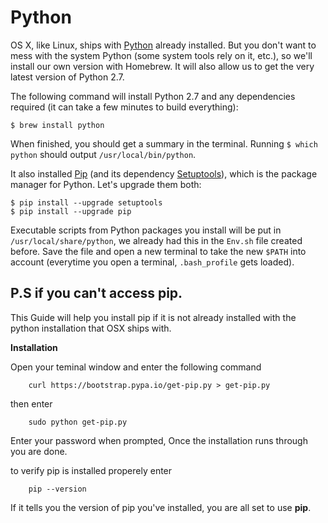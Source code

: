 # Python

OS X, like Linux, ships with [Python](http://python.org/) already installed. But you don't want to mess with the system Python (some system tools rely on it, etc.), so we'll install our own version with Homebrew. It will also allow us to get the very latest version of Python 2.7.

The following command will install Python 2.7 and any dependencies required (it can take a few minutes to build everything):

    $ brew install python

When finished, you should get a summary in the terminal. Running `$ which python` should output `/usr/local/bin/python`.

It also installed [Pip](https://pypi.python.org/pypi/pip) (and its dependency [Setuptools](https://pypi.python.org/pypi/setuptools)), which is the package manager for Python. Let's upgrade them both:

    $ pip install --upgrade setuptools
    $ pip install --upgrade pip

Executable scripts from Python packages you install will be put in `/usr/local/share/python`, we already had this in the `Env.sh` file created before. Save the file and open a new terminal to take the new `$PATH` into account (everytime you open a terminal, `.bash_profile` gets loaded).

## P.S if you can't access pip.

This Guide will help you install pip if it is not already installed with the python installation that OSX ships with.

**Installation**

Open your teminal window and enter the following command

        curl https://bootstrap.pypa.io/get-pip.py > get-pip.py

then enter

        sudo python get-pip.py

Enter your password when prompted, Once the installation runs through you are done.

to verify pip is installed properely enter

        pip --version

If it tells you the version of pip you've installed, you are all set to use **pip**.

